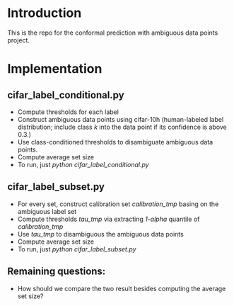 # Introduction
This is the repo for the conformal prediction with ambiguous data points project.

# Implementation
## cifar_label_conditional.py
- Compute thresholds for each label
- Construct ambiguous data points using cifar-10h (human-labeled label distribution; include class $k$ into the data point if its confidence is above 0.3.)
- Use class-conditioned thresholds to disambiguate ambiguous data points.
- Compute average set size
- To run, just *python cifar_label_conditional.py*

## cifar_label_subset.py
- For every set, construct calibration set *calibration_tmp* basing on the ambiguous label set
- Compute thresholds *tau_tmp* via extracting *1-alpha* quantile of *calibration_tmp*
- Use *tau_tmp* to disambiguous the ambiguous data points
- Compute average set size
- To run, just *python cifar_label_subset.py*

## Remaining questions:
- How should we compare the two result besides computing the average set size?